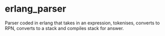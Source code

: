 # erlang_parser
Parser coded in erlang that takes in an expression, tokenises, converts to RPN, converts to a stack and compiles stack for answer.
